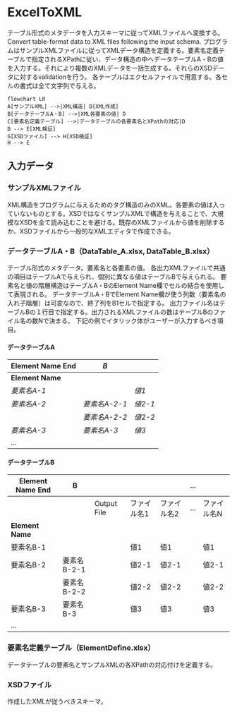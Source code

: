 # ExcelToXML
テーブル形式のメタデータを入力スキーマに従ってXMLファイルへ変換する。Convert table-format data to XML files following the input schema.
プログラムはサンプルXMLファイルに従ってXMLデータ構造を定義する。要素名定義テーブルで指定されるXPathに従い、データ構造の中へデータテーブルA・Bの値を入力する。それにより複数のXMLデータを一括生成する。それらのXSDデータに対するvalidationを行う。
各テーブルはエクセルファイルで用意する。各セルの書式は全て文字列で与える。

```mermaid
flowchart LR
A[サンプルXML] -->|XML構造| D[XML作成]
B[データテーブルA・B] -->|XML各要素の値| D
C[要素名定義テーブル] -->|データテーブルの各要素名とXPathの対応|D
D --> E[XML検証]
G[XSDファイル] --> H[XSD検証]
H --> E
```

## 入力データ
### サンプルXMLファイル
XML構造をプログラムに与えるためのタグ構造のみのXML。各要素の値は入っていないものとする。XSDではなくサンプルXMLで構造を与えることで、大規模なXSDを全て読み込むことを避ける。既存のXMLファイルから値を削除するか、XSDファイルから一般的なXMLエディタで作成できる。
### データテーブルA・B（DataTable_A.xlsx, DataTable_B.xlsx）
テーブル形式のメタデータ。要素名と各要素の値。
各出力XMLファイルで共通の項目はテーブルAで与えられ、個別に異なる値はテーブルBで与えられる。
要素名と値の階層構造はテーブルA・BのElement Name欄でセルの結合を使用して表現される。
データテーブルA・BでElement Name欄が使う列数（要素名の入れ子階層）は可変なので、終了列をB1セルで指定する。
出力ファイル名はテーブルBの１行目で指定する。出力されるXMLファイルの数はテーブルBのファイル名の数Nで決まる。
下記の例でイタリック体がユーザーが入力するべき項目。
#### データテーブルA
| Element Name End | *B*               |                     |
|------------------|----------------|---------------------|
| **Element Name** |                |                     |
| *要素名A-1*         |                | *値1*                 |
| *要素名A-2*         | *要素名A-2-1*     | *値2-1*               |
|                  | *要素名A-2-2*     | *値2-2*               |
| *要素名A-3*         | *要素名A-3*       | *値3*                 |
| ...                |                |                     |

#### データテーブルB
| Element Name End | B               |            |             |             |... |              |
|------------------|----------------|-------------|-------------|-------------|----|--------------|
|                  |                 | Output File | ファイル名1 | ファイル名2 | ...| ファイル名N |
| **Element Name** |                |             |             |             |    |              |
| 要素名B-1         |                |             | 値1          | 値1          |    | 値1           |
| 要素名B-2         | 要素名B-2-1     |             | 値2-1        | 値2-1        |    | 値2-1         |
|                  | 要素名B-2-2     |             | 値2-2        | 値2-2        |    | 値2-2         |
| 要素名B-3         | 要素名B-3       |             | 値3          | 値3          |    | 値3           |
| ...                |                |             |              |              |    |              |

### 要素名定義テーブル（ElementDefine.xlsx）
データテーブルの要素名とサンプルXMLの各XPathの対応付けを定義する。
### XSDファイル
作成したXMLが従うべきスキーマ。
